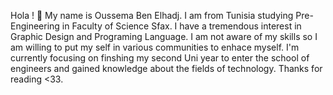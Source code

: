 Hola ! 👋 My name is Oussema Ben Elhadj. I am from Tunisia studying Pre-Engineering in Faculty of Science Sfax.
I have a tremendous interest in Graphic Design and Programing Language.
I am not aware of my skills so I am willing to put my self in various communities to enhace myself.
I'm currently focusing on finshing my second Uni year to enter the school of engineers and gained knowledge about the fields of technology.
Thanks for reading <33.
